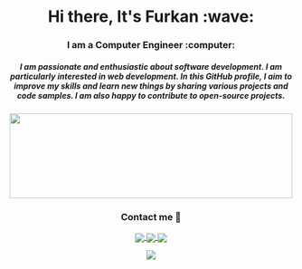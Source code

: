 <h1 align="center"> Hi there, It's Furkan :wave: </h1>

<h3 align="center"> I am a Computer Engineer :computer: </h3>

<h5 align="center"> I am passionate and enthusiastic about software development. I am particularly interested in web development. In this GitHub profile, I aim to improve my skills and learn new things by sharing various projects and code samples. I am also happy to contribute to open-source projects. </h5>
<p align="center"> 
  <img src="https://hackster.imgix.net/uploads/attachments/1097058/Dino_non-birthday_version-1.gif?auto=compress&gifq=35&w=680&h=510&fit=max" width="500" height="150" />
</p>

<h3 align="center"> Contact me 💬 </h3>

<p align="center">
<a href= "mailto:furkancantavukcu98@gmail.com">
<img align="center"  src="https://img.icons8.com/color/48/undefined/gmail-new.png" /> 
</a>
<a href= "https://www.instagram.com/furkancan.t/">
<img align="center"  src="https://img.icons8.com/fluency/48/undefined/instagram-new.png" /> 
</a>
<a href= "https://www.linkedin.com/in/furkancant/">
<img align="center" src="https://img.icons8.com/color/48/undefined/linkedin-circled--v1.png" /> 
</a>
</p>

<p align="center">
<img src="https://komarev.com/ghpvc/?username=furkan-can&label=Profile Views&color=grey" />
</p>

<!--

<h3 align="center"> I am interested in programming languages :point_down:  </h3>

<p align="center">
<img src="https://github-readme-stats.vercel.app/api/top-langs/?username=furkan-can&layout=compact" />
</p>

-----------------------------------------------------------------------------------------------------------------------

**furkan-can/furkan-can** is a ✨ _special_ ✨ repository because its `README.md` (this file) appears on your GitHub profile.

Here are some ideas to get you started:

- 🔭 I’m currently working on ...
- 🌱 I’m currently learning ...
- 👯 I’m looking to collaborate on ...
- 🤔 I’m looking for help with ...
- 💬 Ask me about ...
- 📫 How to reach me: ...
- 😄 Pronouns: ...
- ⚡ Fun fact: ...
-->
